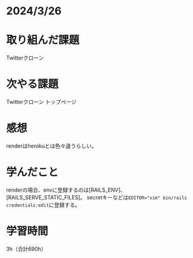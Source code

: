 # 2024/3/26
# 取り組んだ課題
Twitterクローン

# 次やる課題
Twitterクローン トップページ

# 感想
renderはherokuとは色々違うらしい。


# 学んだこと
renderの場合、envに登録するのは[RAILS_ENV]、[RAILS_SERVE_STATIC_FILES]。
secretキーなどは`EDITOR="vim" bin/rails credentials:edit`に登録する。


# 学習時間
3h（合計690h）
